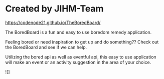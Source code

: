 # Created by JIHM-Team

https://codenode21.github.io/TheBoredBoard/

The BoredBoard is a fun and easy to use boredom remedy application. 

Feeling bored or need inspiration to get up and do something?? Check out the BoredBoard and see if we can help.

Utilizing the bored api as well as eventful api, this easy to use application will make an event or an activity suggestion in the area of your choice. 

![]




